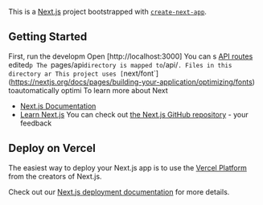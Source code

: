 This is a [Next.js](https://nextjs.org) project bootstrapped with [`create-next-app`](https://nextjs.org/docs/pages/api-reference/create-next-app).

## Getting Started

First, run the developm
Open [http://localhost:3000]
You can s
[API routes](https://nextjs.org/docs/pages/building-your-application/routng/ap-routes)
edited`p
The `pages/api` directory is mapped to `/api/`. Files in this directory ar
This project uses [`next/font`](https://nextjs.org/docs/pages/building-your-application/optimizing/fonts) toautomatically optimi
To learn more about Next
- [Next.js Documentation](https://nextjs.org/docs)
- [Learn Next.js](https://nextjs.org/learn-pages-router) 
You can check out [the Next.js GitHub repository](https://github.com/vercel/next.js) - your feedback
## Deploy on Vercel

The easiest way to deploy your Next.js app is to use the [Vercel Platform](https://vercel.com/new?utm_medium=default-template&filter=next.js&utm_source=create-next-app&utm_campaign=create-next-app-readme) from the creators of Next.js.

Check out our [Next.js deployment documentation](https://nextjs.org/docs/pages/building-your-application/deploying) for more details.
